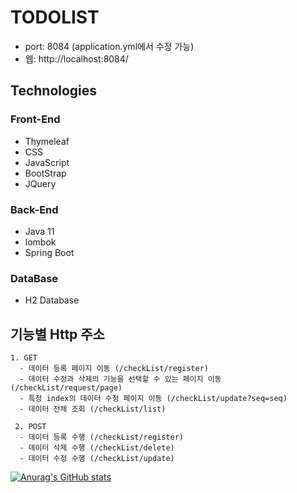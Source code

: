 TODOLIST
=============

* port: 8084 (application.yml에서 수정 가능)
* 웹: http://localhost:8084/

## Technologies
### Front-End
* Thymeleaf 
* CSS
* JavaScript
* BootStrap
* JQuery
### Back-End
* Java 11
* lombok
* Spring Boot
### DataBase
* H2 Database

## 기능별 Http 주소
    1. GET
      - 데이터 등록 페이지 이동 (/checkList/register)
      - 데이터 수정과 삭제의 기능을 선택할 수 있는 페이지 이동 (/checkList/request/page) 
      - 특정 index의 데이터 수정 페이지 이동 (/checkList/update?seq=seq)
      - 데이터 전체 조회 (/checkList/list)
      
     2. POST
      - 데이터 등록 수행 (/checkList/register)
      - 데이터 삭제 수행 (/checkList/delete) 
      - 데이터 수정 수행 (/checkList/update)
[![Anurag's GitHub stats](https://github-readme-stats.vercel.app/api?username=macaronhj)](https://github.com/anuraghazra/github-readme-stats)
